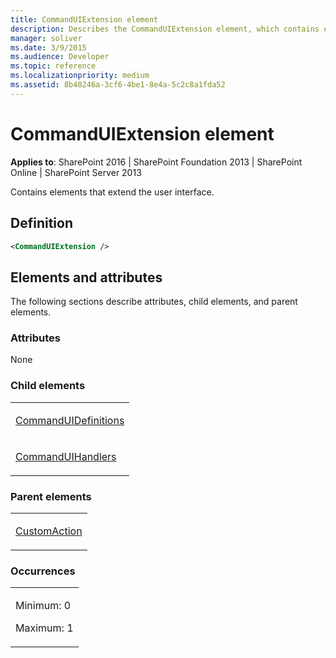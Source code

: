 ```yaml
---
title: CommandUIExtension element
description: Describes the CommandUIExtension element, which contains elements that extend the user interface.
manager: soliver
ms.date: 3/9/2015
ms.audience: Developer
ms.topic: reference
ms.localizationpriority: medium
ms.assetid: 8b48246a-3cf6-4be1-8e4a-5c2c8a1fda52
---
```


# CommandUIExtension element

**Applies to**: SharePoint 2016 | SharePoint Foundation 2013 | SharePoint Online | SharePoint Server 2013

Contains elements that extend the user interface.

## Definition

```XML
<CommandUIExtension />
```

## Elements and attributes

The following sections describe attributes, child elements, and parent elements.

### Attributes

None

### Child elements

<table>
<colgroup>
<col width="100%" />
</colgroup>
<tbody>
<tr class="odd">
<td align="left"><p><a href="commanduidefinitions-element.md">CommandUIDefinitions</a></p></td>
</tr>
<tr class="even">
<td align="left"><p><a href="commanduihandlers-element.md">CommandUIHandlers</a></p></td>
</tr>
</tbody>
</table>

### Parent elements

<table>
<colgroup>
<col width="100%" />
</colgroup>
<tbody>
<tr class="odd">
<td align="left"><p><a href="customaction-element.md">CustomAction</a></p></td>
</tr>
</tbody>
</table>

### Occurrences

<table>
<colgroup>
<col width="100%" />
</colgroup>
<tbody>
<tr class="odd">
<td align="left"><p>Minimum: 0</p>
<p>Maximum: 1</p></td>
</tr>
</tbody>
</table>
